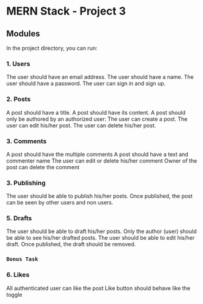 # MERN Stack - Project 3

## Modules

In the project directory, you can run:

### 1. Users

The user should have an email address.
The user should have a name.
The user should have a password.
The user can sign in and sign up.

### 2. Posts

A post should have a title.
A post should have its content.
A post should only be authored by an authorized user:
The user can create a post.
The user can edit his/her post.
The user can delete his/her post.

### 3. Comments

A post should have the multiple comments
A post should have a text and commenter name
The user can edit or delete his/her comment
Owner of the post can delete the comment

### 3. Publishing

The user should be able to publish his/her posts.
Once published, the post can be seen by other users and non users.

### 5. Drafts

The user should be able to draft his/her posts.
Only the author (user) should be able to see his/her drafted posts.
The user should be able to edit his/her draft.
Once published, the draft should be removed.

### `Bonus Task`

### 6. Likes

All authenticated user can like the post
Like button should behave like the toggle
